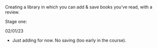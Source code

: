 Creating a library in which you can add & save books you've read, with a review.

Stage one:

02/01/23
- Just adding for now. No saving (too early in the course).
